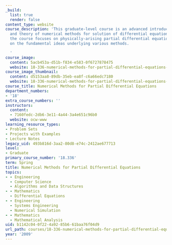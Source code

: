 ```yaml
---
_build:
  list: true
  render: false
content_type: website
course_description: 'This graduate-level course is an advanced introduction to applications
  and theory of numerical methods for solution of differential equations. In particular,
  the course focuses on physically-arising partial differential equations, with emphasis
  on the fundamental ideas underlying various methods.

  '
course_image:
  content: 5acb453a-d51b-f834-e583-0f6727878475
  website: 18-336-numerical-methods-for-partial-differential-equations-spring-2009
course_image_thumbnail:
  content: d5153aa8-89db-35eb-ea8f-c6a66edc7180
  website: 18-336-numerical-methods-for-partial-differential-equations-spring-2009
course_title: Numerical Methods for Partial Differential Equations
department_numbers:
- '18'
extra_course_numbers: ''
instructors:
  content:
  - 7160fedc-2db6-3e11-4a44-3a4e651c96b0
  website: ocw-www
learning_resource_types:
- Problem Sets
- Projects with Examples
- Lecture Notes
legacy_uid: 493b816d-3aa2-80d8-e74c-2412ae677713
level:
- Graduate
primary_course_number: '18.336'
term: Spring
title: Numerical Methods for Partial Differential Equations
topics:
- - Engineering
  - Computer Science
  - Algorithms and Data Structures
- - Mathematics
  - Differential Equations
- - Engineering
  - Systems Engineering
  - Numerical Simulation
- - Mathematics
  - Mathematical Analysis
uid: b1142c04-0f22-4a92-85b6-61baa76f04d9
url_path: courses/18-336-numerical-methods-for-partial-differential-equations-spring-2009
year: '2009'
---
```

